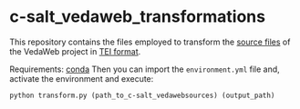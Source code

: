 # c-salt_vedaweb_transformations

This repository contains the files employed to transform the [source files](https://https://github.com/cceh/c-salt_vedaweb_sources) of the VedaWeb project in [TEI format](https://https://github.com/cceh/c-salt_vedaweb_tei). 

Requirements: [conda](https://docs.conda.io/en/latest/miniconda.html)
Then you can import the `environment.yml` file and, activate the environment and execute:


`python transform.py (path_to_c-salt_vedawebsources) (output_path)`



